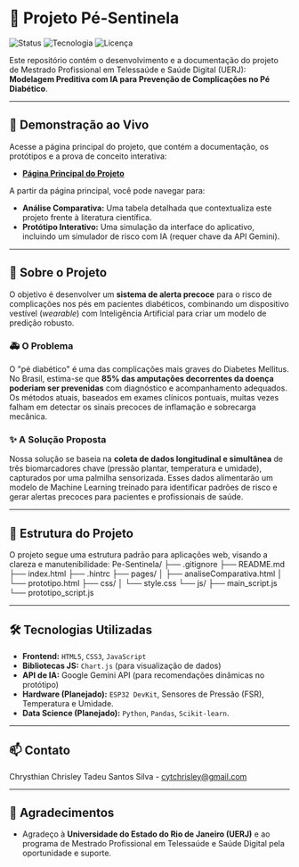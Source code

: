 # 🦶 Projeto Pé-Sentinela

![Status](https://img.shields.io/badge/status-em%20desenvolvimento-yellow)
![Tecnologia](https://img.shields.io/badge/tecnologia-HTML%2FCSS%2FJS-blue.svg)
![Licença](https://img.shields.io/badge/licen%C3%A7a-MIT-green)

Este repositório contém o desenvolvimento e a documentação do projeto de Mestrado Profissional em Telessaúde e Saúde Digital (UERJ): **Modelagem Preditiva com IA para Prevenção de Complicações no Pé Diabético**.

---

## 🚀 Demonstração ao Vivo

Acesse a página principal do projeto, que contém a documentação, os protótipos e a prova de conceito interativa:

* **[Página Principal do Projeto](https://chrysthianchrisley.github.io/Pe-Sentinela/)**

A partir da página principal, você pode navegar para:
* **Análise Comparativa:** Uma tabela detalhada que contextualiza este projeto frente à literatura científica.
* **Protótipo Interativo:** Uma simulação da interface do aplicativo, incluindo um simulador de risco com IA (requer chave da API Gemini).

---

## 📖 Sobre o Projeto

O objetivo é desenvolver um **sistema de alerta precoce** para o risco de complicações nos pés em pacientes diabéticos, combinando um dispositivo vestível (*wearable*) com Inteligência Artificial para criar um modelo de predição robusto.

### 🚑 O Problema

O "pé diabético" é uma das complicações mais graves do Diabetes Mellitus. No Brasil, estima-se que **85% das amputações decorrentes da doença poderiam ser prevenidas** com diagnóstico e acompanhamento adequados. Os métodos atuais, baseados em exames clínicos pontuais, muitas vezes falham em detectar os sinais precoces de inflamação e sobrecarga mecânica.

### ✨ A Solução Proposta

Nossa solução se baseia na **coleta de dados longitudinal e simultânea** de três biomarcadores chave (pressão plantar, temperatura e umidade), capturados por uma palmilha sensorizada. Esses dados alimentarão um modelo de Machine Learning treinado para identificar padrões de risco e gerar alertas precoces para pacientes e profissionais de saúde.

---

## 📂 Estrutura do Projeto

O projeto segue uma estrutura padrão para aplicações web, visando a clareza e manutenibilidade:
Pe-Sentinela/
├── .gitignore
├── README.md
├── index.html
├── .hintrc
├── pages/
│   ├── analiseComparativa.html
│   └── prototipo.html
├── css/
│   └── style.css
└── js/
├── main_script.js
└── prototipo_script.js

---

## 🛠️ Tecnologias Utilizadas

* **Frontend:** `HTML5`, `CSS3`, `JavaScript`
* **Bibliotecas JS:** `Chart.js` (para visualização de dados)
* **API de IA:** Google Gemini API (para recomendações dinâmicas no protótipo)
* **Hardware (Planejado):** `ESP32 DevKit`, Sensores de Pressão (FSR), Temperatura e Umidade.
* **Data Science (Planejado):** `Python`, `Pandas`, `Scikit-learn`.

---

## 📫 Contato

Chrysthian Chrisley Tadeu Santos Silva - [cytchrisley@gmail.com](mailto:cytchrisley@gmail.com)

---

## 🙏 Agradecimentos

* Agradeço à **Universidade do Estado do Rio de Janeiro (UERJ)** e ao programa de Mestrado Profissional em Telessaúde e Saúde Digital pela oportunidade e suporte.
